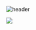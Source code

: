 ![header](https://capsule-render.vercel.app/api?type=cylinder&color=auto&height=150&section=header&text=Sunghyun_git&fontSize=70)

 <img src="https://img.shields.io/badge/TypeScript-3178C6?style=flat&logo=TypeScript&logoColor=white"/>

<!--
**Chosunghyun9806/Chosunghyun9806** is a ✨ _special_ ✨ repository because its `README.md` (this file) appears on your GitHub profile.

Here are some ideas to get you started:

- 🔭 I’m currently working on ...
- 🌱 I’m currently learning ...
- 👯 I’m looking to collaborate on ...
- 🤔 I’m looking for help with ...
- 💬 Ask me about ...
- 📫 How to reach me: ...
- 😄 Pronouns: ...
- ⚡ Fun fact: ...
-->
